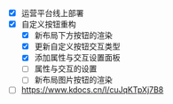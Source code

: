 - [x] 运营平台线上部署
- [x] 自定义按钮重构
	- [x] 新布局下方按钮的渲染
	- [x] 更新自定义按钮交互类型
	- [x] 添加属性与交互设置面板
	- [ ] 属性与交互的设置
	- [ ] 新布局图片按钮的渲染
- [ ] https://www.kdocs.cn/l/cuJqKTpXj7B8
